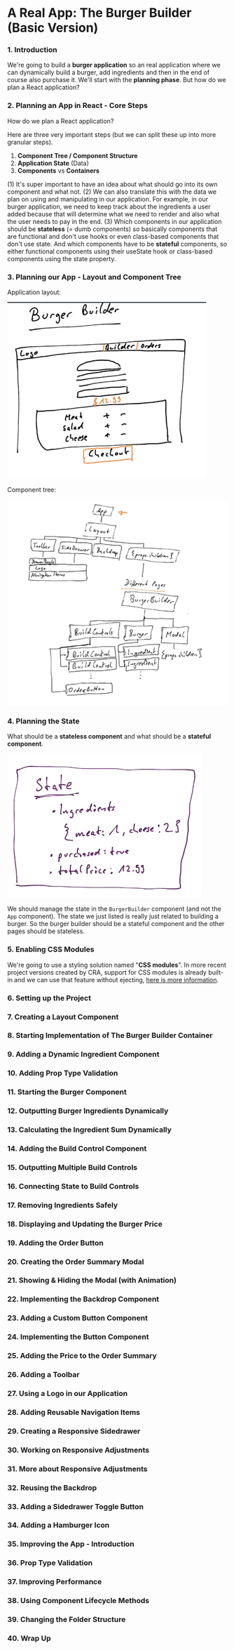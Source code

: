 # A Real App: The Burger Builder (Basic Version)

### 1. Introduction

We're going to build a **burger application** so an real application where we can dynamically build a burger, add ingredients and then in the end of course also purchase it. We'll start with the **planning phase**. But how do we plan a React application?

### 2. Planning an App in React - Core Steps

How do we plan a React application?

Here are three very important steps (but we can split these up into more granular steps).

1. **Component Tree / Component Structure**
2. **Application State** (Data)
3. **Components** vs **Containers**

(1) It's super important to have an idea about what should go into its own component and what not.
(2) We can also translate this with the data we plan on using and manipulating in our application. For example, in our burger application, we need to keep track about the ingredients a user added because that will determine what we need to render and also what the user needs to pay in the end.
(3) Which components in our application should be **stateless** (= dumb components) so basically components that are functional and don't use hooks or even class-based components that don't use state. And which components have to be **stateful** components, so either functional components using their useState hook or class-based components using the state property.

### 3. Planning our App - Layout and Component Tree

Application layout:

![app-drawing](../img/s08/8-1-app-drawing.png 'app-drawing')

Component tree:

![app-components](../img/s08/8-2-app-components.png 'app-components')

### 4. Planning the State

What should be a **stateless component** and what should be a **stateful component**.

![app-state](../img/s08/8-3-app-state.png 'app-state')

We should manage the state in the `BurgerBuilder` component (and not the `App` component). The state we just listed is really just related to building a burger. So the burger builder should be a stateful component and the other pages should be stateless.

### 5. Enabling CSS Modules

We're going to use a styling solution named "**CSS modules**". In more recent project versions created by CRA, support for CSS modules is already built-in and we can use that feature without ejecting, [here is more information](https://facebook.github.io/create-react-app/docs/adding-a-css-modules-stylesheet).

### 6. Setting up the Project

### 7. Creating a Layout Component

### 8. Starting Implementation of The Burger Builder Container

### 9. Adding a Dynamic Ingredient Component

### 10. Adding Prop Type Validation

### 11. Starting the Burger Component

### 12. Outputting Burger Ingredients Dynamically

### 13. Calculating the Ingredient Sum Dynamically

### 14. Adding the Build Control Component

### 15. Outputting Multiple Build Controls

### 16. Connecting State to Build Controls

### 17. Removing Ingredients Safely

### 18. Displaying and Updating the Burger Price

### 19. Adding the Order Button

### 20. Creating the Order Summary Modal

### 21. Showing & Hiding the Modal (with Animation)

### 22. Implementing the Backdrop Component

### 23. Adding a Custom Button Component

### 24. Implementing the Button Component

### 25. Adding the Price to the Order Summary

### 26. Adding a Toolbar

### 27. Using a Logo in our Application

### 28. Adding Reusable Navigation Items

### 29. Creating a Responsive Sidedrawer

### 30. Working on Responsive Adjustments

### 31. More about Responsive Adjustments

### 32. Reusing the Backdrop

### 33. Adding a Sidedrawer Toggle Button

### 34. Adding a Hamburger Icon

### 35. Improving the App - Introduction

### 36. Prop Type Validation

### 37. Improving Performance

### 38. Using Component Lifecycle Methods

### 39. Changing the Folder Structure

### 40. Wrap Up
